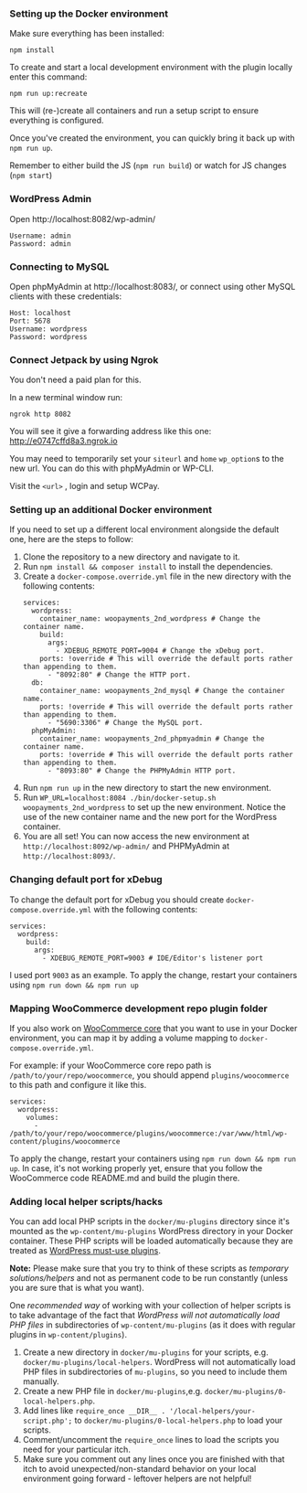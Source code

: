 ### Setting up the Docker environment

Make sure everything has been installed:

`npm install`

To create and start a local development environment with the plugin locally enter this command:

`npm run up:recreate`

This will (re-)create all containers and run a setup script to ensure everything is configured. 

Once you've created the environment, you can quickly bring it back up with `npm run up`.

Remember to either build the JS (`npm run build`) or watch for JS changes (`npm start`)

### WordPress Admin
Open http://localhost:8082/wp-admin/
```
Username: admin
Password: admin
```

### Connecting to MySQL
Open phpMyAdmin at http://localhost:8083/, or connect using other MySQL clients with these credentials:
```
Host: localhost
Port: 5678
Username: wordpress
Password: wordpress
```

### Connect Jetpack by using Ngrok
You don't need a paid plan for this.

In a new terminal window run:

```
ngrok http 8082
```

You will see it give a forwarding address like this one:
 http://e0747cffd8a3.ngrok.io
 
You may need to temporarily set your `siteurl` and `home` `wp_option`s to the new url. You can do this with phpMyAdmin or WP-CLI.

Visit the `<url>` , login and setup WCPay.

### Setting up an additional Docker environment

If you need to set up a different local environment alongside the default one, here are the steps to follow:
1. Clone the repository to a new directory and navigate to it.
2. Run `npm install && composer install` to install the dependencies.
3. Create a `docker-compose.override.yml` file in the new directory with the following contents:
    ```
    services:
      wordpress:
        container_name: woopayments_2nd_wordpress # Change the container name.
        build:
          args:
            - XDEBUG_REMOTE_PORT=9004 # Change the xDebug port.
        ports: !override # This will override the default ports rather than appending to them.
          - "8092:80" # Change the HTTP port.
      db:
        container_name: woopayments_2nd_mysql # Change the container name.
        ports: !override # This will override the default ports rather than appending to them.
          - "5690:3306" # Change the MySQL port.
      phpMyAdmin:
        container_name: woopayments_2nd_phpmyadmin # Change the container name.
        ports: !override # This will override the default ports rather than appending to them.
          - "8093:80" # Change the PHPMyAdmin HTTP port.
    ```
4. Run `npm run up` in the new directory to start the new environment.
5. Run `WP_URL=localhost:8084 ./bin/docker-setup.sh woopayments_2nd_wordpress` to set up the new environment. Notice the use of the new container name and the new port for the WordPress container.
6. You are all set! You can now access the new environment at `http://localhost:8092/wp-admin/` and PHPMyAdmin at `http://localhost:8093/`.

### Changing default port for xDebug
To change the default port for xDebug you should create `docker-compose.override.yml` with the following contents:
```
services:
  wordpress:
    build:
      args:
        - XDEBUG_REMOTE_PORT=9003 # IDE/Editor's listener port
```
I used port `9003` as an example.
To apply the change, restart your containers using `npm run down && npm run up`

### Mapping WooCommerce development repo plugin folder

If you also work on [WooCommerce core](https://github.com/woocommerce/woocommerce) that you want to use in your Docker environment, you can map it by adding a volume mapping to `docker-compose.override.yml`. 

For example: if your WooCommerce core repo path is `/path/to/your/repo/woocommerce`, you should append `plugins/woocommerce` to this path and configure it like this.

```
services:
  wordpress:
    volumes:
      - /path/to/your/repo/woocommerce/plugins/woocommerce:/var/www/html/wp-content/plugins/woocommerce
```

To apply the change, restart your containers using `npm run down && npm run up`. In case, it's not working properly yet, ensure that you follow the WooCommerce code README.md and build the plugin there. 

### Adding local helper scripts/hacks

You can add local PHP scripts in the `docker/mu-plugins` directory since it's mounted as the `wp-content/mu-plugins` WordPress directory in your Docker container. These PHP scripts will be loaded automatically because they are treated as [WordPress must-use plugins](https://developer.wordpress.org/advanced-administration/plugins/mu-plugins/).

**Note:** Please make sure that you try to think of these scripts as _temporary solutions/helpers_ and not as permanent code to be run constantly (unless you are sure that is what you want). 

One _recommended way_ of working with your collection of helper scripts is to take advantage of the fact that _WordPress will not automatically load PHP files_ in subdirectories of `wp-content/mu-plugins` (as it does with regular plugins in `wp-content/plugins`).

1. Create a new directory in `docker/mu-plugins` for your scripts, e.g. `docker/mu-plugins/local-helpers`. WordPress will not automatically load PHP files in subdirectories of `mu-plugins`, so you need to include them manually.
2. Create a new PHP file in `docker/mu-plugins`,e.g. `docker/mu-plugins/0-local-helpers.php`.
3. Add lines like `require_once __DIR__ . '/local-helpers/your-script.php';` to `docker/mu-plugins/0-local-helpers.php` to load your scripts.
4. Comment/uncomment the `require_once` lines to load the scripts you need for your particular itch.
5. Make sure you comment out any lines once you are finished with that itch to avoid unexpected/non-standard behavior on your local environment going forward - leftover helpers are not helpful!
